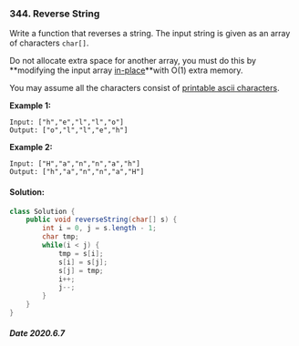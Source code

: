 ### 344. Reverse String

Write a function that reverses a string. The input string is given as an array of characters `char[]`.

Do not allocate extra space for another array, you must do this by **modifying the input array [in-place](https://en.wikipedia.org/wiki/In-place_algorithm)**with O(1) extra memory.

You may assume all the characters consist of [printable ascii characters](https://en.wikipedia.org/wiki/ASCII#Printable_characters).

 

**Example 1:**

```
Input: ["h","e","l","l","o"]
Output: ["o","l","l","e","h"]
```

**Example 2:**

```
Input: ["H","a","n","n","a","h"]
Output: ["h","a","n","n","a","H"]
```

#### Solution:

```java
class Solution {
    public void reverseString(char[] s) {
        int i = 0, j = s.length - 1;
        char tmp;
        while(i < j) {
            tmp = s[i];
            s[i] = s[j];
            s[j] = tmp;
            i++;
            j--;
        }
    }
}
```

##### Date 2020.6.7